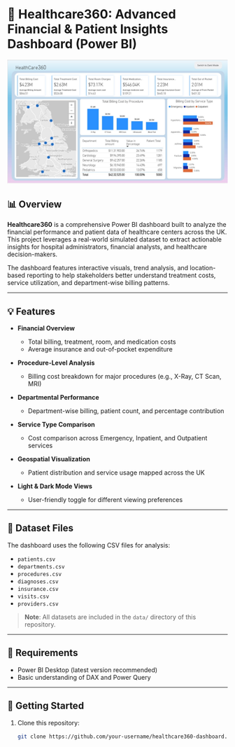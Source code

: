 # 🏥 Healthcare360: Advanced Financial & Patient Insights Dashboard (Power BI)

![Dashboard Preview](./screenshot1.jpg)

## 📊 Overview

**Healthcare360** is a comprehensive Power BI dashboard built to analyze the financial performance and patient data of healthcare centers across the UK. This project leverages a real-world simulated dataset to extract actionable insights for hospital administrators, financial analysts, and healthcare decision-makers.

The dashboard features interactive visuals, trend analysis, and location-based reporting to help stakeholders better understand treatment costs, service utilization, and department-wise billing patterns.

---

## 💡 Features

- **Financial Overview**
  - Total billing, treatment, room, and medication costs
  - Average insurance and out-of-pocket expenditure

- **Procedure-Level Analysis**
  - Billing cost breakdown for major procedures (e.g., X-Ray, CT Scan, MRI)

- **Departmental Performance**
  - Department-wise billing, patient count, and percentage contribution

- **Service Type Comparison**
  - Cost comparison across Emergency, Inpatient, and Outpatient services

- **Geospatial Visualization**
  - Patient distribution and service usage mapped across the UK

- **Light & Dark Mode Views**
  - User-friendly toggle for different viewing preferences

---

## 📁 Dataset Files

The dashboard uses the following CSV files for analysis:
- `patients.csv`
- `departments.csv`
- `procedures.csv`
- `diagnoses.csv`
- `insurance.csv`
- `visits.csv`
- `providers.csv`

> **Note**: All datasets are included in the `data/` directory of this repository.

---

## 📌 Requirements

- Power BI Desktop (latest version recommended)
- Basic understanding of DAX and Power Query

---

## 🚀 Getting Started

1. Clone this repository:
   ```bash
   git clone https://github.com/your-username/healthcare360-dashboard.git

